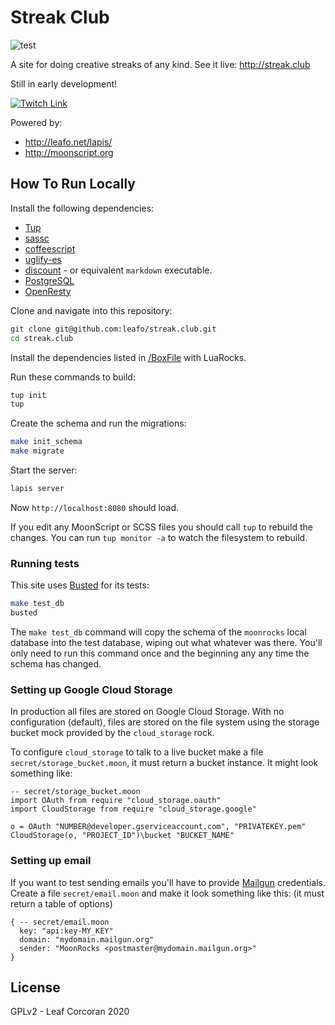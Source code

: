 # Streak Club

![test](https://github.com/leafo/streak.club/workflows/test/badge.svg)

A site for doing creative streaks of any kind. See it live: <http://streak.club>

Still in early development!

[![Twitch Link](http://leafo.net/dump/twitch-banner.svg)](https://www.twitch.tv/moonscript)

Powered by:

* <http://leafo.net/lapis/>
* <http://moonscript.org>

## How To Run Locally

Install the following dependencies:

* [Tup]
* [sassc]
* [coffeescript]
* [uglify-es]
* [discount] - or equivalent `markdown` executable.
* [PostgreSQL]
* [OpenResty]

Clone and navigate into this repository:

```bash
git clone git@github.com:leafo/streak.club.git
cd streak.club
```

Install the dependencies listed in [/BoxFile](/BoxFile) with LuaRocks.

Run these commands to build:

```bash
tup init
tup
```

Create the schema and run the migrations:

```bash
make init_schema
make migrate
```

Start the server:

```bash
lapis server
```

Now `http://localhost:8080` should load.

If you edit any MoonScript or SCSS files you should call `tup` to rebuild
the changes. You can run `tup monitor -a` to watch the filesystem to rebuild.

### Running tests

This site uses [Busted] for its tests:

```bash
make test_db
busted
```

The `make test_db` command will copy the schema of the `moonrocks` local
database into the test database, wiping out what whatever was there. You'll
only need to run this command once and the beginning any any time the schema
has changed.

### Setting up Google Cloud Storage

In production all files are stored on Google Cloud Storage. With no
configuration (default), files are stored on the file system using the storage
bucket mock provided by the `cloud_storage` rock.

To configure `cloud_storage` to talk to a live bucket make a file
`secret/storage_bucket.moon`, it must return a bucket instance. It might look
something like:


```moonscript
-- secret/storage_bucket.moon
import OAuth from require "cloud_storage.oauth"
import CloudStorage from require "cloud_storage.google"

o = OAuth "NUMBER@developer.gserviceaccount.com", "PRIVATEKEY.pem"
CloudStorage(o, "PROJECT_ID")\bucket "BUCKET_NAME"
```

### Setting up email

If you want to test sending emails you'll have to provide [Mailgun]
credentials. Create a file `secret/email.moon` and make it look something like
this: (it must return a table of options)

```moonscript
{ -- secret/email.moon
  key: "api:key-MY_KEY"
  domain: "mydomain.mailgun.org"
  sender: "MoonRocks <postmaster@mydomain.mailgun.org>"
}
```

## License

GPLv2 - Leaf Corcoran 2020

[Busted]: http://olivinelabs.com/busted/
[coffeescript]: http://coffeescript.org/#installation
[Mailgun]: https://www.mailgun.com/
[OpenResty]: http://openresty.org/
[PostgreSQL]: https://www.postgresql.org/
[sassc]: https://github.com/sass/sassc
[Tup]: http://gittup.org/tup/
[uglify-es]: https://github.com/mishoo/UglifyJS2/tree/harmony
[discount]:http://www.pell.portland.or.us/~orc/Code/discount/
